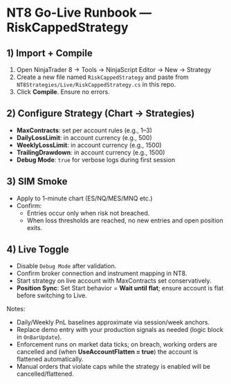 # NT8 Go-Live Runbook — RiskCappedStrategy

## 1) Import + Compile
1. Open NinjaTrader 8 → Tools → NinjaScript Editor → New → Strategy
2. Create a new file named `RiskCappedStrategy` and paste from `NT8Strategies/Live/RiskCappedStrategy.cs` in this repo.
3. Click **Compile**. Ensure no errors.

## 2) Configure Strategy (Chart → Strategies)
- **MaxContracts**: set per account rules (e.g., 1–3)
- **DailyLossLimit**: in account currency (e.g., 500)
- **WeeklyLossLimit**: in account currency (e.g., 1500)
- **TrailingDrawdown**: in account currency (e.g., 1500)
- **Debug Mode**: `true` for verbose logs during first session

## 3) SIM Smoke
- Apply to 1-minute chart (ES/NQ/MES/MNQ etc.)
- Confirm:
  - Entries occur only when risk not breached.
  - When loss thresholds are reached, no new entries and open position exits.

## 4) Live Toggle
- Disable `Debug Mode` after validation.
- Confirm broker connection and instrument mapping in NT8.
- Start strategy on live account with MaxContracts set conservatively.
- **Position Sync**: Set Start behavior = **Wait until flat**; ensure account is flat before switching to Live.

Notes:
- Daily/Weekly PnL baselines approximate via session/week anchors.
- Replace demo entry with your production signals as needed (logic block in `OnBarUpdate`).
- Enforcement runs on market data ticks; on breach, working orders are cancelled and (when **UseAccountFlatten = true**) the account is flattened automatically.
- Manual orders that violate caps while the strategy is enabled will be cancelled/flattened.
